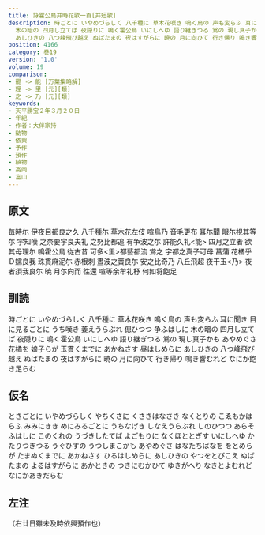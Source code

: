 ```yaml
---
title: 詠霍公鳥并時花歌一首[并短歌]
description: 時ごとに いやめづらしく 八千種に 草木花咲き 鳴く鳥の 声も変らふ 耳に聞き 目に見るごとに うち嘆き 萎えうらぶれ 偲ひつつ 争ふはしに
  木の暗の 四月し立てば 夜隠りに 鳴く霍公鳥 いにしへゆ 語り継ぎつる 鴬の 現し真子かも あやめぐさ 花橘を 娘子らが 玉貫くまでに あかねさす 昼はしめらに
  あしひきの 八つ峰飛び越え ぬばたまの 夜はすがらに 暁の 月に向ひて 行き帰り 鳴き響むれど なにか飽き足らむ
position: 4166
category: 巻19
version: '1.0'
volume: 19
comparison:
- 罷 -> 能 [万葉集略解]
- 理 -> 里 [元][類]
- 之 -> 乃 [元][類]
keywords:
- 天平勝宝２年３月２０日
- 年紀
- 作者：大伴家持
- 動物
- 依興
- 予作
- 預作
- 植物
- 高岡
- 富山
---
```


## 原文

毎時尓 伊夜目都良之久 八千種尓 草木花左伎 喧鳥乃 音毛更布 耳尓聞 眼尓視其等尓 宇知嘆 之奈要宇良夫礼 之努比都追 有争波之尓 許能久礼<能> 四月之立者 欲其母理尓 鳴霍公鳥 従古昔 可多<里>都藝都流 鴬之 宇都之真子可母 菖蒲 花橘乎 Ｄ嬬良我 珠貫麻泥尓 赤根刺 晝波之賣良尓 安之比奇乃 八丘飛超 夜干玉<乃> 夜者須我良尓 暁 月尓向而 徃還 喧等余牟礼杼 何如将飽足

## 訓読

時ごとに いやめづらしく 八千種に 草木花咲き 鳴く鳥の 声も変らふ 耳に聞き 目に見るごとに うち嘆き 萎えうらぶれ 偲ひつつ 争ふはしに 木の暗の 四月し立てば 夜隠りに 鳴く霍公鳥 いにしへゆ 語り継ぎつる 鴬の 現し真子かも あやめぐさ 花橘を 娘子らが 玉貫くまでに あかねさす 昼はしめらに あしひきの 八つ峰飛び越え ぬばたまの 夜はすがらに 暁の 月に向ひて 行き帰り 鳴き響むれど なにか飽き足らむ

## 仮名

ときごとに いやめづらしく やちくさに くさきはなさき なくとりの こゑもかはらふ みみにきき めにみるごとに うちなげき しなえうらぶれ しのひつつ あらそふはしに このくれの うづきしたてば よごもりに なくほととぎす いにしへゆ かたりつぎつる うぐひすの うつしまこかも あやめぐさ はなたちばなを をとめらが たまぬくまでに あかねさす ひるはしめらに あしひきの やつをとびこえ ぬばたまの よるはすがらに あかときの つきにむかひて ゆきがへり なきとよむれど なにかあきだらむ

## 左注

（右廿日雖未及時依興預作也）
